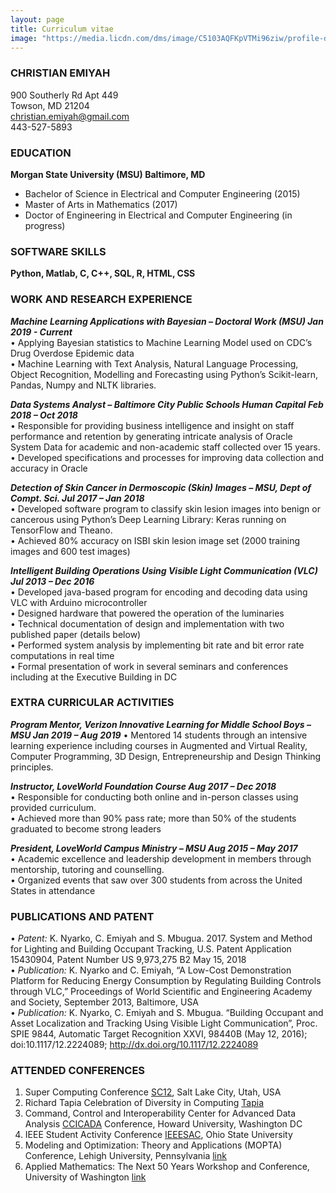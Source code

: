 ```yaml
---
layout: page
title: Curriculum vitae
image: "https://media.licdn.com/dms/image/C5103AQFKpVTMi96ziw/profile-displayphoto-shrink_200_200/0?e=1575504000&v=beta&t=vD95JjYz4zz_6sz1d00tgpmKBq5jjBEIW-a9eKe8NnI"
---
```


### CHRISTIAN EMIYAH   
900 Southerly Rd Apt 449  
Towson, MD 21204  
<christian.emiyah@gmail.com>  
443-527-5893  

### EDUCATION
**Morgan State University (MSU)	                                Baltimore, MD**  
* Bachelor of Science in Electrical and Computer Engineering (2015)       
* Master of Arts in Mathematics (2017)  
* Doctor of Engineering in Electrical and Computer Engineering (in progress)	

### SOFTWARE SKILLS
**Python, Matlab, C, C++, SQL, R, HTML, CSS**  

### WORK AND RESEARCH EXPERIENCE
***Machine Learning Applications with Bayesian – Doctoral Work (MSU)	     		     Jan 2019 - Current***  
•	Applying Bayesian statistics to Machine Learning Model used on CDC’s Drug Overdose Epidemic data  
•	Machine Learning with Text Analysis, Natural Language Processing, Object Recognition, Modelling and Forecasting using Python’s Scikit-learn, Pandas, Numpy and NLTK libraries.  

***Data Systems Analyst	 – Baltimore City Public Schools Human Capital			        Feb 2018 – Oct 2018***  
•	Responsible for providing business intelligence and insight on staff performance and retention by generating intricate analysis of Oracle System Data for academic and non-academic staff collected over 15 years.  
•	Developed specifications and processes for improving data collection and accuracy in Oracle  

***Detection of Skin Cancer in Dermoscopic (Skin) Images – MSU, Dept of Compt. Sci.    Jul 2017 – Jan 2018***  
•	Developed software program to classify skin lesion images into benign or cancerous using Python’s Deep Learning Library: Keras running on TensorFlow and Theano.   
•	Achieved 80% accuracy on ISBI skin lesion image set (2000 training images and 600 test images)  

***Intelligent Building Operations Using Visible Light Communication (VLC)     Jul 2013 – Dec 2016***  
•	Developed java-based program for encoding and decoding data using VLC with Arduino microcontroller  
•	Designed hardware that powered the operation of the luminaries   
•	Technical documentation of design and implementation with two published paper (details below)  
•	Performed system analysis by implementing bit rate and bit error rate computations in real time  
•	Formal presentation of work in several seminars and conferences including at the Executive Building in DC  

### EXTRA CURRICULAR ACTIVITIES
***Program Mentor, Verizon Innovative Learning for Middle School Boys – MSU	 Jan 2019 – Aug 2019***
•	Mentored 14 students through an intensive learning experience including courses in Augmented and Virtual Reality, Computer Programming, 3D Design, Entrepreneurship and Design Thinking principles.

***Instructor, LoveWorld Foundation Course				                                      Aug 2017 – Dec 2018***  
•	Responsible for conducting both online and in-person classes using provided curriculum.   
•	Achieved more than 90% pass rate; more than 50% of the students graduated to become strong leaders  

***President, LoveWorld Campus Ministry – MSU	                                      Aug 2015 – May 2017***  
•	Academic excellence and leadership development in members through mentorship, tutoring and counselling.  
•	Organized events that saw over 300 students from across the United States in attendance  

### PUBLICATIONS AND PATENT  
•	_Patent:_ K. Nyarko, C. Emiyah and S. Mbugua. 2017. System and Method for Lighting and Building Occupant Tracking, U.S. Patent Application 15430904, Patent Number US 9,973,275 B2 May 15, 2018   
•	_Publication:_ K. Nyarko and C. Emiyah, “A Low-Cost Demonstration Platform for Reducing Energy Consumption by Regulating Building Controls through VLC,” Proceedings of World Scientific and Engineering Academy and Society, September 2013, Baltimore, USA   
•	_Publication:_ K. Nyarko, C. Emiyah and S. Mbugua. “Building Occupant and Asset Localization and Tracking Using Visible Light Communication”, Proc. SPIE 9844, Automatic Target Recognition XXVI, 98440B (May 12, 2016); doi:10.1117/12.2224089; http://dx.doi.org/10.1117/12.2224089


### ATTENDED CONFERENCES
1. Super Computing Conference [SC12](http://sc12.supercomputing.org/), Salt Lake City, Utah, USA
2. Richard Tapia Celebration of Diversity in Computing [Tapia](http://tapiaconference.org/about/)
3. Command, Control and Interoperability Center for Advanced Data Analysis [CCICADA](https://ccicada.org/) Conference, Howard University, Washington DC
4. IEEE Student Activity Conference [IEEESAC](http://www.sacconference.com/), Ohio State University
5. Modeling and Optimization: Theory and Applications (MOPTA) Conference, Lehigh University, Pennsylvania [link](http://coral.ie.lehigh.edu/~mopta/)
6. Applied Mathematics: The Next 50 Years Workshop and Conference, University of Washington [link](https://depts.washington.edu/amath/amath50/index.shtml)
